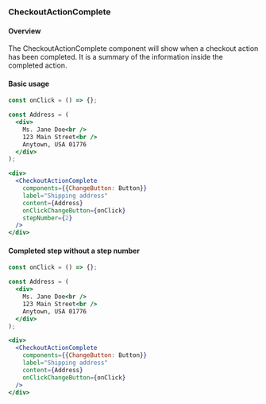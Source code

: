 ### CheckoutActionComplete

#### Overview
The CheckoutActionComplete component will show when a checkout action has been completed. It is a summary of the information inside the completed action.

#### Basic usage
```jsx
const onClick = () => {};

const Address = (
  <div>
    Ms. Jane Doe<br />
    123 Main Street<br />
    Anytown, USA 01776
  </div>
);

<div>
  <CheckoutActionComplete
    components={{ChangeButton: Button}}
    label="Shipping address"
    content={Address}
    onClickChangeButton={onClick}
    stepNumber={2}
  />
</div>
```

#### Completed step without a step number
```jsx
const onClick = () => {};

const Address = (
  <div>
    Ms. Jane Doe<br />
    123 Main Street<br />
    Anytown, USA 01776
  </div>
);

<div>
  <CheckoutActionComplete
    components={{ChangeButton: Button}}
    label="Shipping address"
    content={Address}
    onClickChangeButton={onClick}
  />
</div>
```
